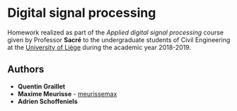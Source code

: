 # Digital signal processing

Homework realized as part of the *Applied digital signal processing* course given by Professor **Sacré** to the undergraduate students of Civil Engineering at the [University of Liège](https://www.uliege.be/) during the academic year 2018-2019.

## Authors

* **Quentin Graillet**
* **Maxime Meurisse** - [meurissemax](https://github.com/meurissemax)
* **Adrien Schoffeniels**
